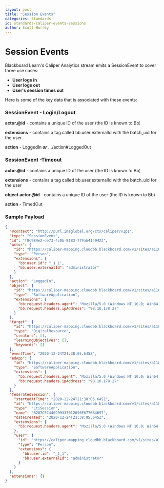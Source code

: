 ```yaml
---
layout: post
title: "Session Events" 
categories: Standards
id: standards-caliper-events-sessions
author: Scott Hurrey
---
```

# Session Events

Blackboard Learn's Caliper Analytics stream emits a SessionEvent to cover
three use cases:

  * **User logs in**
  * **User logs out**
  * **User's session times out**

Here is some of the key data that is associated with these events:

### SessionEvent - Login/Logout

**actor.@id** - contains a unique ID of the user (the ID is known to Bb)

**extensions** - contains a tag called bb:user.externalId with the batch_uid for the user

**action** - LoggedIn _**or**_ …/action#LoggedOut

### SessionEvent -Timeout

**actor.@id** - contains a unique ID of the user (the ID is known to Bb)

**extensions** - contains a tag called bb:user.externalId with the batch_uid for the user

**object.actor.@id** - contains a unique ID of the user (the ID is known to Bb)

**action** - TimedOut

### Sample Payload

~~~ json
{
  "@context": "http://purl.imsglobal.org/ctx/caliper/v1p1",
  "type": "SessionEvent",
  "id": "f8c984e2-de73-4c0b-8183-779ab4149422",
  "actor": {
    "id": "https://caliper-mapping.cloudbb.blackboard.com/v1/sites/a118bba8-5378-4533-899b-8862ac59db03/users/ffc08009f0884c059192bac549e117b2",
    "type": "Person",
    "extensions": {
      "bb:user.id": "_1_1",
      "bb:user.externalId": "administrator"
    }
  },
  "action": "LoggedIn",
  "object": {
    "id": "https://caliper-mapping.cloudbb.blackboard.com/v1/sites/a118bba8-5378-4533-899b-8862ac59db03/applications/learn",
    "type": "SoftwareApplication",
    "extensions": {
      "bb:request.headers.agent": "Mozilla/5.0 (Windows NT 10.0; Win64; x64) AppleWebKit/537.36 (KHTML, like Gecko) Chrome/87.0.4280.88 Safari/537.36",
      "bb:request.headers.ipAddress": "98.10.178.27"
    }
  },
  "target": {
    "id": "https://caliper-mapping.cloudbb.blackboard.com/v1/sites/a118bba8-5378-4533-899b-8862ac59db03",
    "type": "DigitalResource",
    "creators": [],
    "learningObjectives": [],
    "keywords": []
  },
  "eventTime": "2020-12-24T21:38:05.645Z",
  "edApp": {
    "id": "https://caliper-mapping.cloudbb.blackboard.com/v1/sites/a118bba8-5378-4533-899b-8862ac59db03/applications/learn",
    "type": "SoftwareApplication",
    "extensions": {
      "bb:request.headers.agent": "Mozilla/5.0 (Windows NT 10.0; Win64; x64) AppleWebKit/537.36 (KHTML, like Gecko) Chrome/87.0.4280.88 Safari/537.36",
      "bb:request.headers.ipAddress": "98.10.178.27"
    }
  },
  "federatedSession": {
    "startedAtTime": "2020-12-24T21:38:05.645Z",
    "id": "https://caliper-mapping.cloudbb.blackboard.com/v1/sites/a118bba8-5378-4533-899b-8862ac59db03/sessions/B287CEC440C99337012096F677684697",
    "type": "LtiSession",
    "name": "B287CEC440C99337012096F677684697",
    "dateCreated": "2020-12-24T21:38:05.645Z",
    "extensions": {
      "bb:request.headers.agent": "Mozilla/5.0 (Windows NT 10.0; Win64; x64) AppleWebKit/537.36 (KHTML, like Gecko) Chrome/87.0.4280.88 Safari/537.36"
    },
    "user": {
      "id": "https://caliper-mapping.cloudbb.blackboard.com/v1/sites/a118bba8-5378-4533-899b-8862ac59db03/users/ffc08009f0884c059192bac549e117b2",
      "type": "Person",
      "extensions": {
        "bb:user.id": "_1_1",
        "bb:user.externalId": "administrator"
      }
    }
  },
  "extensions": {}
}